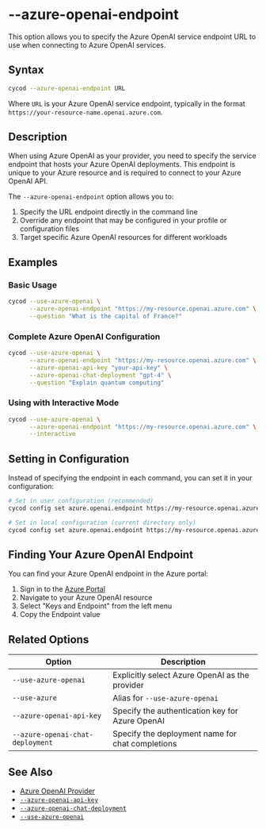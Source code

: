 # --azure-openai-endpoint

This option allows you to specify the Azure OpenAI service endpoint URL to use when connecting to Azure OpenAI services.

## Syntax

```bash
cycod --azure-openai-endpoint URL
```

Where `URL` is your Azure OpenAI service endpoint, typically in the format `https://your-resource-name.openai.azure.com`.

## Description

When using Azure OpenAI as your provider, you need to specify the service endpoint that hosts your Azure OpenAI deployments. This endpoint is unique to your Azure resource and is required to connect to your Azure OpenAI API.

The `--azure-openai-endpoint` option allows you to:

1. Specify the URL endpoint directly in the command line
2. Override any endpoint that may be configured in your profile or configuration files
3. Target specific Azure OpenAI resources for different workloads

## Examples

### Basic Usage

```bash
cycod --use-azure-openai \
      --azure-openai-endpoint "https://my-resource.openai.azure.com" \
      --question "What is the capital of France?"
```

### Complete Azure OpenAI Configuration

```bash
cycod --use-azure-openai \
      --azure-openai-endpoint "https://my-resource.openai.azure.com" \
      --azure-openai-api-key "your-api-key" \
      --azure-openai-chat-deployment "gpt-4" \
      --question "Explain quantum computing"
```

### Using with Interactive Mode

```bash
cycod --use-azure-openai \
      --azure-openai-endpoint "https://my-resource.openai.azure.com" \
      --interactive
```

## Setting in Configuration

Instead of specifying the endpoint in each command, you can set it in your configuration:

```bash
# Set in user configuration (recommended)
cycod config set azure.openai.endpoint https://my-resource.openai.azure.com --user

# Set in local configuration (current directory only)
cycod config set azure.openai.endpoint https://my-resource.openai.azure.com --local
```

## Finding Your Azure OpenAI Endpoint

You can find your Azure OpenAI endpoint in the Azure portal:

1. Sign in to the [Azure Portal](https://portal.azure.com)
2. Navigate to your Azure OpenAI resource
3. Select "Keys and Endpoint" from the left menu
4. Copy the Endpoint value

## Related Options

| Option | Description |
|--------|-------------|
| `--use-azure-openai` | Explicitly select Azure OpenAI as the provider |
| `--use-azure` | Alias for `--use-azure-openai` |
| `--azure-openai-api-key` | Specify the authentication key for Azure OpenAI |
| `--azure-openai-chat-deployment` | Specify the deployment name for chat completions |

## See Also

- [Azure OpenAI Provider](../../../providers/azure-openai.md)
- [`--azure-openai-api-key`](azure-openai-api-key.md)
- [`--azure-openai-chat-deployment`](azure-openai-chat-deployment.md)
- [`--use-azure-openai`](use-azure-openai.md)